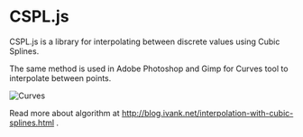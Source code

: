 # CSPL.js
CSPL.js is a library for interpolating between discrete values using Cubic Splines.

The same method is used in Adobe Photoshop and Gimp for Curves tool to interpolate between points.

![Curves](http://daystarvisions.com/Docs/Tuts/Curves102/Ex2Curve.jpg)

Read more about algorithm at http://blog.ivank.net/interpolation-with-cubic-splines.html .
